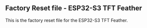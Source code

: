 ## Factory Reset file - ESP32-S3 TFT Feather

This is the factory reset file for the ESP32-S3 TFT Feather.